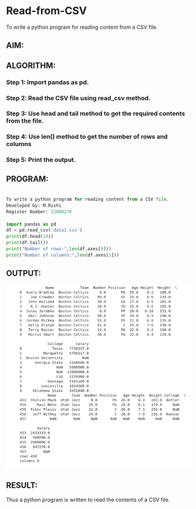 # Read-from-CSV
To write a python program for reading content from a CSV file.

## AIM:

## ALGORITHM:
### Step 1: Import pandas as pd.
### Step 2: Read the CSV file using read_csv method.
### Step 3: Use head and tail method to get the required contents from the file.
### Step 4: Use len() method to get the number of rows and columns
### Step 5: Print the output.

## PROGRAM:
```python

To write a python program for reading content from a CSV file.
Developed by: M.Rishi
Register Number: 22000276

import pandas as pd
df = pd.read_csv('data1.csv')
print(df.head(10))
print(df.tail())
print("Number of rows:",len(df.axes[0]))
print("Number of columns:",len(df.axes[1]))

```

## OUTPUT:
![OUTPUT](/Screenshot%20from%202022-10-11%2013-38-00.png)

## RESULT:
Thus a python program is written to read the contents of a CSV file.
